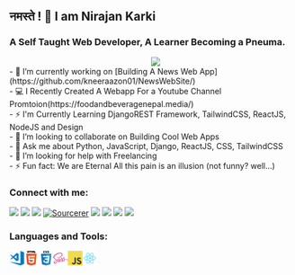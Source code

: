 ## नमस्ते ! 🙏 I am Nirajan Karki

### A Self Taught Web Developer, A Learner Becoming a Pneuma.

<img align="right" src="https://github.com/kneeraazon01/kneeraazon/blob/master/coding.gif" width="50%"/>
</br>
- 🔭 I’m currently working on [Building A News Web App](https://github.com/kneeraazon01/NewsWebSite/)
</br>
- 💻 I Recently Created A Webapp For a Youtube Channel Promtoion(https://foodandbeveragenepal.media/)
</br>
- ⚡️  I'm Currently Learning DjangoREST Framework, TailwindCSS, ReactJS, NodeJS and Design
</br>
- 👯 I’m looking to collaborate on Building Cool Web Apps 
</br>
- 💬 Ask me about Python, JavaScript, Django, ReactJS, CSS, TailwindCSS
</br>
- 🤔 I’m looking for help with Freelancing 
</br>
- ⚡ Fun fact: We are Eternal All this pain is an illusion (not funny? well...)

### Connect with me:

[<img src="https://img.icons8.com/color/48/000000/twitter.png" width="3.5%"/>](https://twitter.com/kneeraazon) [<img src="https://img.icons8.com/color/48/000000/stackoverflow.png" width="3.5%"/>](https://stackoverflow.com/users/10686964/nirajan-karki) [<img src="https://img.icons8.com/color/48/000000/linkedin.png" width="3.5%"/>](https://www.linkedin.com/in/nirajan-karki-8ba32b171/) [<img src="https://sourcerer.io/icons/logo-sharing.svg" width="3.5%" alt="Sourcerer">](https://sourcerer.io/kneeraazon01/) [<img src="https://img.icons8.com/color/48/000000/instagram.png" width="3.5%"/>](https://www.instagram.com/kneeraazon/)
[<img src="https://img.icons8.com/color/48/000000/codepen.png" width="3.5%"/>](https://www.codepen.com/kneeraazon01/)
[<img src="https://img.icons8.com/color/48/000000/youtube.png" width="3.5%"/>](https://www.youtube.com/channel/UCNQHnpo_lRWvE9lMkzljdBA?view_as=subscriber)
[<img src="https://img.icons8.com/color/48/000000/facebook.png" width="3.5%"/>](https://www.facebook.com/kneeraazon/)

### Languages and Tools:
[<img align="left" alt="Visual Studio Code" width="26px" src="https://raw.githubusercontent.com/github/explore/80688e429a7d4ef2fca1e82350fe8e3517d3494d/topics/visual-studio-code/visual-studio-code.png" />](https://code.visualstudio.com/)
[<img align="left" alt="HTML5" width="26px" src="https://raw.githubusercontent.com/github/explore/80688e429a7d4ef2fca1e82350fe8e3517d3494d/topics/html/html.png" />](https://www.w3schools.com/html/)
[<img align="left" alt="CSS3" width="26px" src="https://raw.githubusercontent.com/github/explore/80688e429a7d4ef2fca1e82350fe8e3517d3494d/topics/css/css.png" />](https://www.w3schools.com/css/)
[<img align="left" alt="Sass" width="26px" src="https://raw.githubusercontent.com/github/explore/80688e429a7d4ef2fca1e82350fe8e3517d3494d/topics/sass/sass.png" />](https://sass-lang.com/)
[<img align="left" alt="JavaScript" width="26px" src="https://raw.githubusercontent.com/github/explore/80688e429a7d4ef2fca1e82350fe8e3517d3494d/topics/javascript/javascript.png" />](https://developer.mozilla.org/en-US/docs/Web/JavaScript)
[<img align="left" alt="React" width="26px" src="https://raw.githubusercontent.com/github/explore/80688e429a7d4ef2fca1e82350fe8e3517d3494d/topics/react/react.png" />](https://reactjs.org/)

